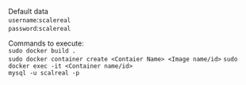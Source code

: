 Default data <br>
```username```:```scalereal```<br>
```password```:```scalereal```

Commands to execute: <br>
```sudo docker build .```<br>
```sudo docker container create <Contaier Name> <Image name/id>```<bbr>
```sudo docker exec -it <Container name/id>```<br>
```mysql -u scalreal -p```<br>

